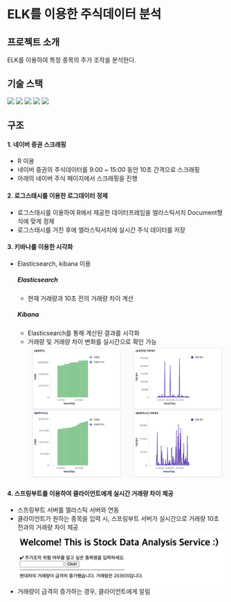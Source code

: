 # ELK를 이용한 주식데이터 분석

## 프로젝트 소개
ELK를 이용하여 특정 종목의 주가 조작을 분석한다. 
## 기술 스택
<img src="https://img.shields.io/badge/R-276DC3?style=flat&logo=r&logoColor=white"/> <img src="https://img.shields.io/badge/elasticsearch-005571?style=flat&logo=elasticsearch&logoColor=white"/> <img src="https://img.shields.io/badge/logstash-005571?style=flat&logo=logstash&logoColor=white"/> <img src="https://img.shields.io/badge/kibana-005571?style=flat&logo=kibana&logoColor=white"/> <img src="https://img.shields.io/badge/springBoot-6DB33F?style=flat&logo=springboot&logoColor=white"/>

## 구조
#### 1. 네이버 증권 스크래핑
* R 이용
* 네이버 증권의 주식데이터를 9:00 ~ 15:00 동안 10초 간격으로 스크래핑
* 아래의 네이버 주식 페이지에서 스크래핑을 진행

#### 2. 로그스태시를 이용한 로그데이터 정제
* 로그스태시를 이용하여 R에서 제공한 데이터프레임을 엘라스틱서치 Document형식에 맞게 정제
* 로그스태시를 거친 후에 엘라스틱서치에 실시간 주식 데이터를 저장
  
#### 3. 키바나를 이용한 시각화
* Elasticsearch, kibana 이용
  ##### Elasticsearch
  * 현재 거래량과 10초 전의 거래량 차이 계산
  
  ##### Kibana
  * Elasticsearch를 통해 계산된 결과를 시각화
  * 거래량 및 거래량 차이 변화를 실시간으로 확인 가능
  ![시각화](./img/거래량변화.png)
  
#### 4. 스프링부트를 이용하여 클라이언트에게 실시간 거래량 차이 제공
* 스프링부트 서버를 엘라스틱 서버와 연동
* 클라이언트가 원하는 종목을 입력 시, 스프링부트 서버가 실시간으로 거래량 10초 전과의 거래량 차이 제공
  ![web](./img/위험감지.png)
* 거래량이 급격히 증가하는 경우, 클라이언트에게 알림

